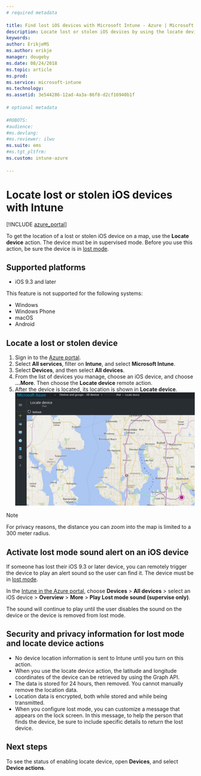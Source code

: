 ```yaml
---
# required metadata

title: Find lost iOS devices with Microsoft Intune - Azure | Microsoft Docs
description: Locate lost or stolen iOS devices by using the locate device feature in Microsoft Intune. Get details on security and privacy information when using the locate device action.
keywords:
author: ErikjeMS
ms.author: erikje
manager: dougeby
ms.date: 08/24/2018
ms.topic: article
ms.prod:
ms.service: microsoft-intune
ms.technology:
ms.assetid: 3e544286-12ad-4a3a-86f8-d2cf16940b1f

# optional metadata

#ROBOTS:
#audience:
#ms.devlang:
#ms.reviewer: ilwu
ms.suite: ems
#ms.tgt_pltfrm:
ms.custom: intune-azure

---
```


# Locate lost or stolen iOS devices with Intune

[!INCLUDE [azure_portal](./includes/azure_portal.md)]

To get the location of a lost or stolen iOS device on a map, use the **Locate device** action. The device must be in supervised mode. Before you use this action, be sure the device is in [lost mode](device-lost-mode.md).

## Supported platforms

- iOS 9.3 and later

This feature is not supported for the following systems: 
- Windows
- Windows Phone
- macOS
- Android

## Locate a lost or stolen device

1. Sign in to the [Azure portal](https://portal.azure.com).
2. Select **All services**, filter on **Intune**, and select **Microsoft Intune**.
3. Select **Devices**, and then select **All devices**.
4. From the list of devices you manage, choose an iOS device, and choose **...More**. Then choose the **Locate device** remote action.
5. After the device is located, its location is shown in **Locate device**.
	![Screenshot of Locate device using Intune in Azure](./media/locate-device.png)

>[!NOTE]
>For privacy reasons, the distance you can zoom into the map is limited to a 300 meter radius.

## Activate lost mode sound alert on an iOS device

If someone has lost their iOS 9.3 or later device, you can remotely trigger the device to play an alert sound so the user can find it. The device must be in [lost mode](device-lost-mode.md).

In the [Intune in the Azure portal](https://aka.ms/intuneportal), choose **Devices** > **All devices** > select an iOS device > **Overview** > **More** > **Play Lost mode sound (supervise only)**.

The sound will continue to play until the user disables the sound on the device or the device is removed from lost mode.


## Security and privacy information for lost mode and locate device actions
- No device location information is sent to Intune until you turn on this action.
- When you use the locate device action, the latitude and longitude coordinates of the device can be retrieved by using the Graph API.
- The data is stored for 24 hours, then removed. You cannot manually remove the location data.
- Location data is encrypted, both while stored and while being transmitted.
- When you configure lost mode, you can customize a message that appears on the lock screen. In this message, to help the person that finds the device, be sure to include specific details to return the lost device.

## Next steps

To see the status of enabling locate device, open **Devices**, and select **Device actions**.
